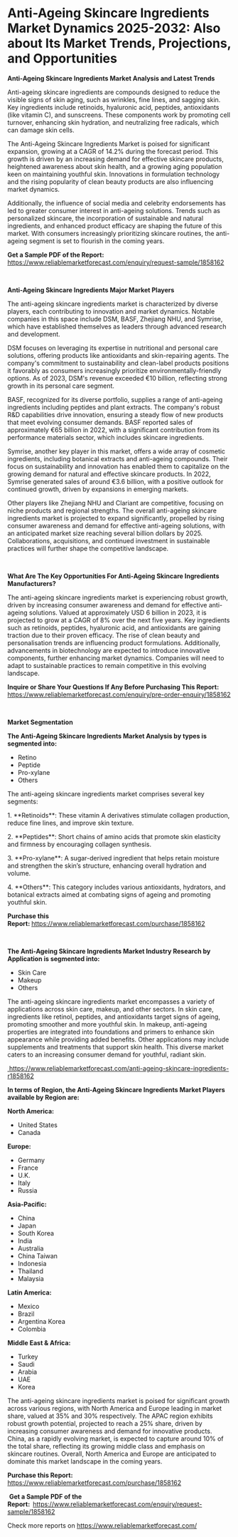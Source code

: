 <p><h1>Anti-Ageing Skincare Ingredients Market Dynamics 2025-2032: Also about Its Market Trends, Projections, and Opportunities</h1></p><p><strong>Anti-Ageing Skincare Ingredients Market Analysis and Latest Trends</strong></p>
<p><p>Anti-ageing skincare ingredients are compounds designed to reduce the visible signs of skin aging, such as wrinkles, fine lines, and sagging skin. Key ingredients include retinoids, hyaluronic acid, peptides, antioxidants (like vitamin C), and sunscreens. These components work by promoting cell turnover, enhancing skin hydration, and neutralizing free radicals, which can damage skin cells.</p><p>The Anti-Ageing Skincare Ingredients Market is poised for significant expansion, growing at a CAGR of 14.2% during the forecast period. This growth is driven by an increasing demand for effective skincare products, heightened awareness about skin health, and a growing aging population keen on maintaining youthful skin. Innovations in formulation technology and the rising popularity of clean beauty products are also influencing market dynamics.</p><p>Additionally, the influence of social media and celebrity endorsements has led to greater consumer interest in anti-ageing solutions. Trends such as personalized skincare, the incorporation of sustainable and natural ingredients, and enhanced product efficacy are shaping the future of this market. With consumers increasingly prioritizing skincare routines, the anti-ageing segment is set to flourish in the coming years.</p></p>
<p><strong>Get a Sample PDF of the Report:&nbsp;</strong> <a href="https://www.reliablemarketforecast.com/enquiry/request-sample/1858162?utm_campaign=3327&utm_medium=2&utm_source=Github&utm_content=ia&utm_term=03042025&utm_id=anti-ageing-skincare-ingredients">https://www.reliablemarketforecast.com/enquiry/request-sample/1858162</a></p>
<p>&nbsp;</p>
<p><strong>Anti-Ageing Skincare Ingredients Major Market Players</strong></p>
<p><p>The anti-ageing skincare ingredients market is characterized by diverse players, each contributing to innovation and market dynamics. Notable companies in this space include DSM, BASF, Zhejiang NHU, and Symrise, which have established themselves as leaders through advanced research and development.</p><p>DSM focuses on leveraging its expertise in nutritional and personal care solutions, offering products like antioxidants and skin-repairing agents. The company's commitment to sustainability and clean-label products positions it favorably as consumers increasingly prioritize environmentally-friendly options. As of 2023, DSM's revenue exceeded €10 billion, reflecting strong growth in its personal care segment.</p><p>BASF, recognized for its diverse portfolio, supplies a range of anti-ageing ingredients including peptides and plant extracts. The company's robust R&D capabilities drive innovation, ensuring a steady flow of new products that meet evolving consumer demands. BASF reported sales of approximately €65 billion in 2022, with a significant contribution from its performance materials sector, which includes skincare ingredients.</p><p>Symrise, another key player in this market, offers a wide array of cosmetic ingredients, including botanical extracts and anti-ageing compounds. Their focus on sustainability and innovation has enabled them to capitalize on the growing demand for natural and effective skincare products. In 2022, Symrise generated sales of around €3.6 billion, with a positive outlook for continued growth, driven by expansions in emerging markets.</p><p>Other players like Zhejiang NHU and Clariant are competitive, focusing on niche products and regional strengths. The overall anti-ageing skincare ingredients market is projected to expand significantly, propelled by rising consumer awareness and demand for effective anti-ageing solutions, with an anticipated market size reaching several billion dollars by 2025. Collaborations, acquisitions, and continued investment in sustainable practices will further shape the competitive landscape.</p></p>
<p>&nbsp;</p>
<p><strong>What Are The Key Opportunities For Anti-Ageing Skincare Ingredients Manufacturers?</strong></p>
<p><p>The anti-ageing skincare ingredients market is experiencing robust growth, driven by increasing consumer awareness and demand for effective anti-ageing solutions. Valued at approximately USD 6 billion in 2023, it is projected to grow at a CAGR of 8% over the next five years. Key ingredients such as retinoids, peptides, hyaluronic acid, and antioxidants are gaining traction due to their proven efficacy. The rise of clean beauty and personalisation trends are influencing product formulations. Additionally, advancements in biotechnology are expected to introduce innovative components, further enhancing market dynamics. Companies will need to adapt to sustainable practices to remain competitive in this evolving landscape.</p></p>
<p><strong>Inquire or Share Your Questions If Any Before Purchasing This Report:</strong> <a href="https://www.reliablemarketforecast.com/enquiry/pre-order-enquiry/1858162?utm_campaign=3327&utm_medium=2&utm_source=Github&utm_content=ia&utm_term=03042025&utm_id=anti-ageing-skincare-ingredients">https://www.reliablemarketforecast.com/enquiry/pre-order-enquiry/1858162</a></p>
<p>&nbsp;</p>
<p><strong>Market Segmentation</strong></p>
<p><strong>The Anti-Ageing Skincare Ingredients Market Analysis by types is segmented into:</strong></p>
<p><ul><li>Retino</li><li>Peptide</li><li>Pro-xylane</li><li>Others</li></ul></p>
<p><p>The anti-ageing skincare ingredients market comprises several key segments: </p><p>1. **Retinoids**: These vitamin A derivatives stimulate collagen production, reduce fine lines, and improve skin texture.</p><p>2. **Peptides**: Short chains of amino acids that promote skin elasticity and firmness by encouraging collagen synthesis.</p><p>3. **Pro-xylane**: A sugar-derived ingredient that helps retain moisture and strengthen the skin’s structure, enhancing overall hydration and volume.</p><p>4. **Others**: This category includes various antioxidants, hydrators, and botanical extracts aimed at combating signs of ageing and promoting youthful skin.</p></p>
<p><strong>Purchase this Report:&nbsp;</strong><a href="https://www.reliablemarketforecast.com/purchase/1858162?utm_campaign=3327&utm_medium=2&utm_source=Github&utm_content=ia&utm_term=03042025&utm_id=anti-ageing-skincare-ingredients">https://www.reliablemarketforecast.com/purchase/1858162</a></p>
<p>&nbsp;</p>
<p><strong>The Anti-Ageing Skincare Ingredients Market Industry Research by Application is segmented into:</strong></p>
<p><ul><li>Skin Care</li><li>Makeup</li><li>Others</li></ul></p>
<p><p>The anti-ageing skincare ingredients market encompasses a variety of applications across skin care, makeup, and other sectors. In skin care, ingredients like retinol, peptides, and antioxidants target signs of ageing, promoting smoother and more youthful skin. In makeup, anti-ageing properties are integrated into foundations and primers to enhance skin appearance while providing added benefits. Other applications may include supplements and treatments that support skin health. This diverse market caters to an increasing consumer demand for youthful, radiant skin.</p></p>
<p><a href="https://www.reliablemarketforecast.com/anti-ageing-skincare-ingredients-r1858162?utm_campaign=3327&utm_medium=2&utm_source=Github&utm_content=ia&utm_term=03042025&utm_id=anti-ageing-skincare-ingredients">&nbsp;https://www.reliablemarketforecast.com/anti-ageing-skincare-ingredients-r1858162</a></p>
<p><strong>In terms of Region, the Anti-Ageing Skincare Ingredients Market Players available by Region are:</strong></p>
<p>
    <p> <strong> North America: </strong>
        <ul>
            <li>United States</li>
            <li>Canada</li>
        </ul>
        </p> 
    <p> <strong> Europe: </strong>
        <ul>
            <li>Germany</li>
            <li>France</li>
            <li>U.K.</li>
            <li>Italy</li>
            <li>Russia</li>
        </ul>
        </p> 
    <p> <strong> Asia-Pacific: </strong>
        <ul>
            <li>China</li>
            <li>Japan</li>
            <li>South Korea</li>
            <li>India</li>
            <li>Australia</li>
            <li>China Taiwan</li>
            <li>Indonesia</li>
            <li>Thailand</li>
            <li>Malaysia</li>
        </ul>
        </p> 
    <p> <strong> Latin America: </strong>
        <ul>
            <li>Mexico</li>
            <li>Brazil</li>
            <li>Argentina Korea</li>
            <li>Colombia</li>
        </ul>
        </p> 
    <p> <strong> Middle East & Africa: </strong>
        <ul>
            <li>Turkey</li>
            <li>Saudi</li>
            <li>Arabia</li>
            <li>UAE</li>
            <li>Korea</li>
        </ul>
    </p>
    </p>
<p><p>The anti-ageing skincare ingredients market is poised for significant growth across various regions, with North America and Europe leading in market share, valued at 35% and 30% respectively. The APAC region exhibits robust growth potential, projected to reach a 25% share, driven by increasing consumer awareness and demand for innovative products. China, as a rapidly evolving market, is expected to capture around 10% of the total share, reflecting its growing middle class and emphasis on skincare routines. Overall, North America and Europe are anticipated to dominate this market landscape in the coming years.</p></p>
<p><strong>Purchase this Report: </strong><a href="https://www.reliablemarketforecast.com/purchase/1858162?utm_campaign=3327&utm_medium=2&utm_source=Github&utm_content=ia&utm_term=03042025&utm_id=anti-ageing-skincare-ingredients">https://www.reliablemarketforecast.com/purchase/1858162</a></p>
<p>&nbsp;<strong>Get a Sample PDF of the Report:&nbsp;&nbsp;</strong><a href="https://www.reliablemarketforecast.com/enquiry/request-sample/1858162?utm_campaign=3327&utm_medium=2&utm_source=Github&utm_content=ia&utm_term=03042025&utm_id=anti-ageing-skincare-ingredients">https://www.reliablemarketforecast.com/enquiry/request-sample/1858162</a></p>
<p><strong></strong></p>
<p>Check more reports on <a href="https://www.reliablemarketforecast.com/?utm_campaign=3327&utm_medium=2&utm_source=Github&utm_content=ia&utm_term=03042025&utm_id=anti-ageing-skincare-ingredients">https://www.reliablemarketforecast.com/</a></p>